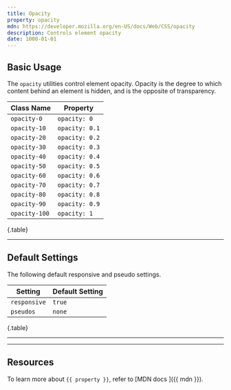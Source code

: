 ```yaml
---
title: Opacity
property: opacity
mdn: https://developer.mozilla.org/en-US/docs/Web/CSS/opacity
description: Controls element opacity
date: 1000-01-01
---
```


## Basic Usage

The `opacity` utilities control element opacity. Opacity is the degree to which content behind an element is hidden, and is the opposite of transparency.

| Class Name    | Property       |
| ------------- | -------------- |
| `opacity-0`   | `opacity: 0`   |
| `opacity-10`  | `opacity: 0.1` |
| `opacity-20`  | `opacity: 0.2` |
| `opacity-30`  | `opacity: 0.3` |
| `opacity-40`  | `opacity: 0.4` |
| `opacity-50`  | `opacity: 0.5` |
| `opacity-60`  | `opacity: 0.6` |
| `opacity-70`  | `opacity: 0.7` |
| `opacity-80`  | `opacity: 0.8` |
| `opacity-90`  | `opacity: 0.9` |
| `opacity-100` | `opacity: 1`   |

{.table}

---

## Default Settings

The following default responsive and pseudo settings.

| Setting      | Default Setting |
| ------------ | --------------- |
| `responsive` | `true`          |
| `pseudos`    | `none`          |

{.table}

---

---

## Resources

To learn more about `{{ property }}`, refer to [MDN docs <i class="far fa-external-link ml-6"></i>]({{ mdn }}).
